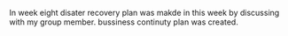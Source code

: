 In week eight disater recovery plan was makde in this week by discussing with my group member.
bussiness continuty plan was created.
